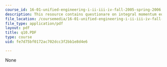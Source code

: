 ```yaml
---
course_id: 16-01-unified-engineering-i-ii-iii-iv-fall-2005-spring-2006
description: This resource contains questionare on integral momentum equation.
file_location: /coursemedia/16-01-unified-engineering-i-ii-iii-iv-fall-2005-spring-2006/fe7d75bf0172ac702dcc3f2bb1e8d4e6_q10.PDF
file_type: application/pdf
layout: pdf
title: q10.PDF
type: course
uid: fe7d75bf0172ac702dcc3f2bb1e8d4e6

---
```

None